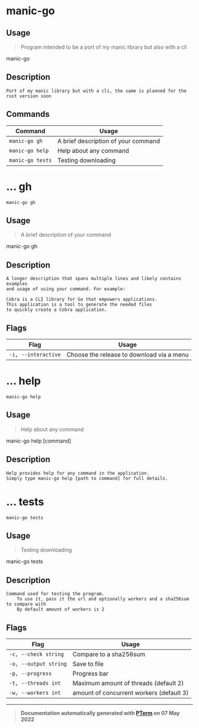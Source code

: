 # manic-go

## Usage
> Program intended to be a port of my manic library but also with a cli

manic-go

## Description

```
Port of my manic library but with a cli, the same is planned for the rust version soon
```

## Commands
|Command|Usage|
|-------|-----|
|`manic-go gh`|A brief description of your command|
|`manic-go help`|Help about any command|
|`manic-go tests`|Testing downloading|
# ... gh
`manic-go gh`

## Usage
> A brief description of your command

manic-go gh

## Description

```
A longer description that spans multiple lines and likely contains examples
and usage of using your command. For example:

Cobra is a CLI library for Go that empowers applications.
This application is a tool to generate the needed files
to quickly create a Cobra application.
```

## Flags
|Flag|Usage|
|----|-----|
|`-i, --interactive`|Choose the release to download via a menu|
# ... help
`manic-go help`

## Usage
> Help about any command

manic-go help [command]

## Description

```
Help provides help for any command in the application.
Simply type manic-go help [path to command] for full details.
```
# ... tests
`manic-go tests`

## Usage
> Testing downloading

manic-go tests

## Description

```
Command used for testing the program.
	To use it, pass it the url and optionally workers and a sha256sum to compare with
	By default amount of workers is 2
```

## Flags
|Flag|Usage|
|----|-----|
|`-c, --check string`|Compare to a sha256sum|
|`-o, --output string`|Save to file|
|`-p, --progress`|Progress bar|
|`-t, --threads int`|Maximum amount of threads (default 2)|
|`-w, --workers int`|amount of concurrent workers (default 3)|


---
> **Documentation automatically generated with [PTerm](https://github.com/pterm/cli-template) on 07 May 2022**
